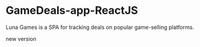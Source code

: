 # GameDeals-app-ReactJS
Luna Games is a SPA for tracking deals on popular game-selling platforms.

new version 
